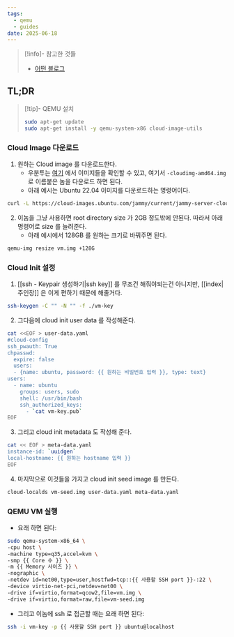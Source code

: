 ```yaml
---
tags:
  - qemu
  - guides
date: 2025-06-18
---
```

> [!info]- 참고한 것들
> - [어떤 블로그](https://stevescargall.com/blog/2024/12/a-step-by-step-guide-on-using-cloud-images-with-qemu-9-on-ubuntu-24.04/)

## TL;DR

> [!tip]- QEMU 설치
> ```bash
> sudo apt-get update
> sudo apt-get install -y qemu-system-x86 cloud-image-utils
> ```

### Cloud Image 다운로드

1. 원하는 Cloud image 를 다운로드한다.
	- 우분투는 [여기](https://cloud-images.ubuntu.com/) 에서 이미지들을 확인할 수 있고, 여기서 `-cloudimg-amd64.img` 로 이름붙은 놈을 다운로드 하면 된다.
	- 아래 예시는 Ubuntu 22.04 이미지를 다운로드하는 명령어이다.

```bash
curl -L https://cloud-images.ubuntu.com/jammy/current/jammy-server-cloudimg-amd64.img -o vm.img
```

2. 이놈을 그냥 사용하면 root directory size 가 2GB 정도밖에 안된다. 따라서 아래 명령어로 size 를 늘려준다.
	- 아래 예시에서 128GB 를 원하는 크기로 바꿔주면 된다.

```bash
qemu-img resize vm.img +128G
```

### Cloud Init 설정

1. [[ssh - Keypair 생성하기|ssh key]] 를 무조건 해줘야되는건 아니지만, [[index|주인장]] 은 이게 편하기 때문에 해줄거다.

```bash
ssh-keygen -C "" -N "" -f ./vm-key
```

2. 그다음에 cloud init user data 를 작성해준다.

```bash
cat <<EOF > user-data.yaml
#cloud-config
ssh_pwauth: True
chpasswd:
  expire: false
  users:
  - {name: ubuntu, password: {{ 원하는 비밀번호 입력 }}, type: text}
users:
  - name: ubuntu
    groups: users, sudo
    shell: /usr/bin/bash
    ssh_authorized_keys:
      - `cat vm-key.pub`
EOF
```

3. 그리고 cloud init metadata 도 작성해 준다.

```bash
cat << EOF > meta-data.yaml
instance-id: `uuidgen`
local-hostname: {{ 원하는 hostname 입력 }}
EOF
```

4. 마지막으로 이것들을 가지고 cloud init seed image 를 만든다.

```bash
cloud-localds vm-seed.img user-data.yaml meta-data.yaml
```

### QEMU VM 실행

- 요래 하면 된다:

```bash
sudo qemu-system-x86_64 \
-cpu host \
-machine type=q35,accel=kvm \
-smp {{ Core 수 }} \
-m {{ Memory 사이즈 }} \
-nographic \
-netdev id=net00,type=user,hostfwd=tcp::{{ 사용할 SSH port }}-:22 \
-device virtio-net-pci,netdev=net00 \
-drive if=virtio,format=qcow2,file=vm.img \
-drive if=virtio,format=raw,file=vm-seed.img
```

- 그리고 이놈에 ssh 로 접근할 때는 요래 하면 된다:

```bash
ssh -i vm-key -p {{ 사용할 SSH port }} ubuntu@localhost
```